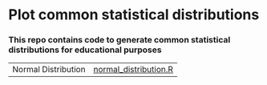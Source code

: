 # Plot common statistical distributions
### This repo contains code to generate common statistical distributions for educational purposes

|||
|---|---|
|Normal Distribution|[normal_distribution.R](src/normal_distribution.R)|

